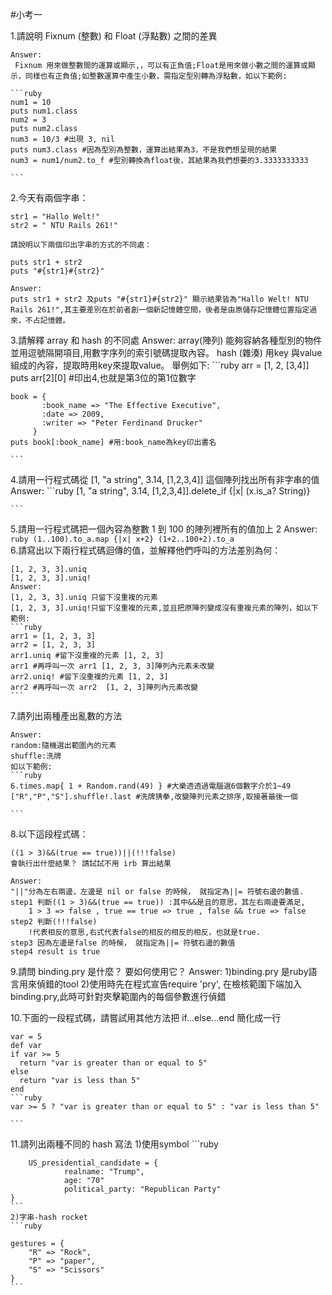 
#小考一    

1.請說明 Fixnum (整數) 和 Float (浮點數) 之間的差異

    Answer:
     Fixnum 用來做整數間的運算或顯示,，可以有正負值;Float是用來做小數之間的運算或顯示，同樣也有正負值;如整數運算中產生小數，需指定型別轉為浮點數，如以下範例:

    ```ruby
    num1 = 10 
    puts num1.class 
    num2 = 3
    puts num2.class
    num3 = 10/3 #出現 3, nil
    puts num3.class #因為型別為整數，運算出結果為3，不是我們想呈現的結果
    num3 = num1/num2.to_f #型別轉換為float後，其結果為我們想要的3.3333333333

    ```

2.今天有兩個字串：

    str1 = "Hallo Welt!" 
    str2 = " NTU Rails 261!"

    請說明以下兩個印出字串的方式的不同處：

    puts str1 + str2
    puts "#{str1}#{str2}"

    Answer:
    puts str1 + str2 及puts "#{str1}#{str2}" 顯示結果皆為"Hallo Welt! NTU Rails 261!",其主要差別在於前者創一個新記憶體空間，後者是由原儲存記憶體位置指定過來，不占記憶體。

3.請解釋 array 和 hash 的不同處
    Answer:
    array(陣列) 能夠容納各種型別的物件並用逗號隔開項目,用數字序列的索引號碼提取內容。
    hash (雜湊) 用key 與value 組成的內容，提取時用key來提取value。
    舉例如下:
    ```ruby
    arr = [1, 2, [3,4]] 
    puts arr[2][0] #印出4,也就是第3位的第1位數字

    book = { 
           :book_name => "The Effective Executive", 
           :date => 2009,
           :writer => "Peter Ferdinand Drucker"
         }
    puts book[:book_name] #用:book_name為key印出書名

    ```    

4.請用一行程式碼從 [1, "a string", 3.14, [1,2,3,4]] 這個陣列找出所有非字串的值
    Answer:
    ```ruby
    [1, "a string", 3.14, [1,2,3,4]].delete_if {|x| (x.is_a? String)}

    ```   

5.請用一行程式碼把一個內容為整數 1 到 100 的陣列裡所有的值加上 2
    Answer:
    ```ruby
    (1..100).to_a.map {|x| x+2}
    (1+2..100+2).to_a
    ```  
6.請寫出以下兩行程式碼迴傳的值，並解釋他們呼叫的方法差別為何：

    [1, 2, 3, 3].uniq
    [1, 2, 3, 3].uniq!
    Answer:
    [1, 2, 3, 3].uniq 只留下沒重複的元素
    [1, 2, 3, 3].uniq!只留下沒重複的元素,並且把原陣列變成沒有重複元素的陣列，如以下範例:
    ```ruby
    arr1 = [1, 2, 3, 3]
    arr2 = [1, 2, 3, 3]
    arr1.uniq #留下沒重複的元素 [1, 2, 3]
    arr1 #再呼叫一次 arr1 [1, 2, 3, 3]陣列內元素未改變
    arr2.uniq! #留下沒重複的元素 [1, 2, 3]
    arr2 #再呼叫一次 arr2  [1, 2, 3]陣列內元素改變
    ```

7.請列出兩種產出亂數的方法

    Answer:
    random:隨機選出範圍內的元素
    shuffle:洗牌
    如以下範例:
    ```ruby
    6.times.map{ 1 + Random.rand(49) } #大樂透透過電腦選6個數字介於1~49
    ["R","P","S"].shuffle!.last #洗牌猜拳,改變陣列元素之排序,取接著最後一個

    ```

8.以下這段程式碼：

    ((1 > 3)&&(true == true))||(!!!false)
    會執行出什麼結果？ 請試試不用 irb 算出結果

    Answer:
    "||"分為左右兩邊，左邊是 nil or false 的時候， 就指定為||= 符號右邊的數值.
    step1 判斷((1 > 3)&&(true == true)) :其中&&是且的意思，其左右兩邊要滿足,
        1 > 3 => false , true == true => true , false && true => false
    step2 判斷(!!!false) 
        !代表相反的意思,右式代表false的相反的相反的相反，也就是true.
    step3 因為左邊是false 的時候， 就指定為||= 符號右邊的數值
    step4 result is true

9.請問 binding.pry 是什麼？ 要如何使用它？
    Answer:
    1)binding.pry 是ruby語言用來偵錯的tool
    2)使用時先在程式宣告require 'pry', 在檢核範圍下端加入binding.pry,此時可針對夾擊範圍內的每個參數進行偵錯

10.下面的一段程式碼，請嘗試用其他方法把 if...else...end 簡化成一行

    var = 5
    def var
    if var >= 5
      return "var is greater than or equal to 5"
    else
      return "var is less than 5"
    end
    ```ruby
    var >= 5 ? "var is greater than or equal to 5" : "var is less than 5"

    ```
11.請列出兩種不同的 hash 寫法
    1)使用symbol
    ```ruby

        US_presidential_candidate = {
                realname: "Trump",
                age: "70"
                political_party: "Republican Party"
    }
    ```
    2)字串-hash rocket
    ```ruby

    gestures = {
        "R" => "Rock",
        "P" => "paper",
        "S" => "Scissors"
    }
    ```
